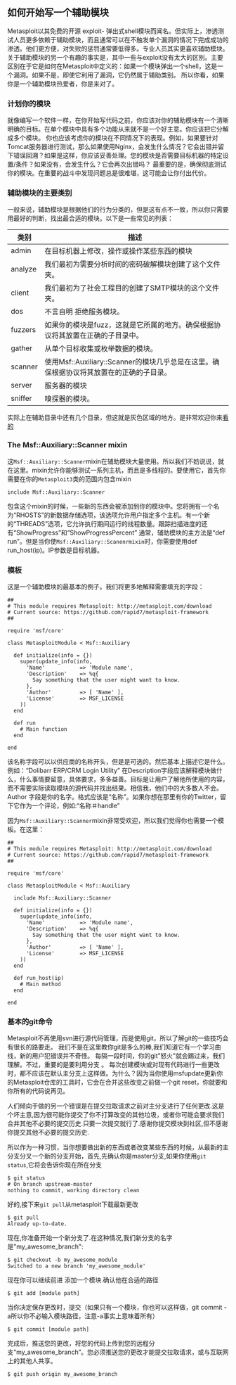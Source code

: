 ## 如何开始写一个辅助模块
Metasploit以其免费的开源 exploit- 弹出式shell模块而闻名。但实际上，渗透测试人员更多依赖于辅助模块，而且通常可以在不触发单个漏洞的情况下完成成功的渗透。他们更方便，对失败的惩罚通常要低得多。专业人员其实更喜欢辅助模块。
关于辅助模块的另一个有趣的事实是，其中一些与exploit没有太大的区别。主要区别在于它是如何在Metasploit中定义的：如果一个模块弹出一个shell，这是一个漏洞。如果不是，即使它利用了漏洞，它仍然属于辅助类别。
所以你看，如果你是一个辅助模块热爱者，你是来对了。

### 计划你的模块
就像编写一个软件一样，在你开始写代码之前，你应该对你的辅助模块有一个清晰明确的目标。在单个模块中具有多个功能从来就不是一个好主意。你应该把它分解成多个模块。
你也应该考虑你的模块在不同情况下的表现。例如，如果要针对Tomcat服务器进行测试，那么如果使用Nginx，会发生什么情况？它会出错并留下错误回溯？如果是这样，你应该妥善处理。您的模块是否需要目标机器的特定设置/条件？如果没有，会发生什么？它会再次出错吗？
最重要的是，确保彻底测试你的模块。在重要的战斗中发现问题总是很难堪，这可能会让你付出代价。

### 辅助模块的主要类别
一般来说，辅助模块是根据他们的行为分类的，但是这有点不一致，所以你只需要用最好的判断，找出最合适的模块。以下是一些常见的列表：


|  类别	  | 描述   |
| --- | --- |
| admin   |  在目标机器上修改，操作或操作某些东西的模块  |
|  analyze  |  我们最初为需要分析时间的密码破解模块创建了这个文件夹。  |
|  client  |   我们最初为了社会工程目的创建了SMTP模块的这个文件夹。 |
| dos   |  不言自明 拒绝服务模块。  |
|fuzzers    | 如果你的模块是fuzz，这就是它所属的地方。确保根据协议将其放置在正确的子目录中。   |
|   gather |  从单个目标收集或枚举数据的模块。  |
| scanner   |  使用Msf::Auxiliary::Scanner的模块几乎总是在这里。确保根据协议将其放置在的正确的子目录。  |
|  server  |服务器的模块|
|sniffer|	嗅探器的模块。|
实际上在辅助目录中还有几个目录，但这就是灰色区域的地方。是非常欢迎你来[看的](https://github.com/rapid7/metasploit-framework/tree/master/modules/auxiliary)

### The Msf::Auxiliary::Scanner mixin
这`Msf::Auxiliary::Scanner`mixin在辅助模块大量使用。所以我们不妨说说，就在这里。mixin允许你能够测试一系列主机，而且是多线程的。要使用它，首先你需要在你的`Metasploit3`类的范围内包含mixin 
~~~
include Msf::Auxiliary::Scanner
~~~
包含这个mixin的时候，一些新的东西会被添加到你的模块中。您将拥有一个名为“RHOSTS”的新数据存储选项，该选项允许用户指定多个主机。有一个新的“THREADS”选项，它允许执行期间运行的线程数量。跟踪扫描进度的还有“ShowProgress”和“ShowProgressPercent”
通常，辅助模块的主方法是“def run”。但是当你使`Msf::Auxiliary::Scanenrmixin`时，你需要使用def run_host(ip)。IP参数是目标机器。

### 模板
这是一个辅助模块的最基本的例子。我们将更多地解释需要填充的字段：
~~~
##
# This module requires Metasploit: http://metasploit.com/download
# Current source: https://github.com/rapid7/metasploit-framework
##

require 'msf/core'

class MetasploitModule < Msf::Auxiliary

  def initialize(info = {})
    super(update_info(info,
      'Name'           => 'Module name',
      'Description'    => %q{
        Say something that the user might want to know.
      },
      'Author'         => [ 'Name' ],
      'License'        => MSF_LICENSE
    ))
  end

  def run
    # Main function
  end

end
~~~
该名称字段可以以供应商的名称开头，但是是可选的。然后基本上描述它是什么。例如：“Dolibarr ERP/CRM Login Utility”
在Description字段应该解释模块做什么，什么事情要留意，具体要求，多多益善。目标是让用户了解他所使用的内容，而不需要实际读取模块的源代码并找出结果。相信我，他们中的大多数人不会。
Author 字段是你的名字。格式应该是“名称”。如果你想在那里有你的Twitter，留下它作为一个评论，例如:“名称＃handle”

因为`Msf::Auxiliary::Scanner`mixin非常受欢迎，所以我们觉得你也需要一个模板。在这里：
~~~
##
# This module requires Metasploit: http://metasploit.com/download
# Current source: https://github.com/rapid7/metasploit-framework
##

require 'msf/core'

class MetasploitModule < Msf::Auxiliary

  include Msf::Auxiliary::Scanner

  def initialize(info = {})
    super(update_info(info,
      'Name'           => 'Module name',
      'Description'    => %q{
        Say something that the user might want to know.
      },
      'Author'         => [ 'Name' ],
      'License'        => MSF_LICENSE
    ))
  end

  def run_host(ip)
    # Main method
  end

end
~~~

### 基本的git命令
Metasploit不再使用svn进行源代码管理，而是使用git，所以了解git的一些技巧会有很长的路要走。
我们不是在这里教你git是多么的棒,我们知道它有一个学习曲线，新的用户犯错误并不奇怪。
每隔一段时间，你的git”怒火"就会踢过来，我们理解。不过，重要的是要利用分支
。
每次创建模块或对现有代码进行一些更改时，都不应该在默认主分支上这样做。为什么？因为当你使用msfupdate更新你的Metasploit仓库的工具时，它会在合并这些改变之前做一个git reset，你就要和你所有的代码说再见。

人们倾向于做的另一个错误是在提交拉取请求之前对主分支进行了任何更改.这是个坏主意,因为很可能你提交了你不打算改变的其他垃圾，或者你可能会要求我们合并其他不必要的提交历史.只要一次提交就行了.感谢你提交模块到社区,但不感谢你提交其他不必要的提交历史.

所以作为一种习惯，当你想要做出新的东西或者改变某些东西的时候，从最新的主分支分叉一个新的分支开始，首先,先确认你是master分支,如果你使用`git status`,它将会告诉你现在所在分支
~~~
$ git status
# On branch upstream-master
nothing to commit, working directory clean
~~~
好的,接下来`git pull`从metasploit下载最新更改
~~~
$ git pull
Already up-to-date.
~~~
现在,你准备开始一个新分支了.在这种情况,我们新分支的名字是"my_awesome_branch":
~~~
$ git checkout -b my_awesome_module
Switched to a new branch 'my_awesome_module'
~~~
现在你可以继续前进 添加一个模块.确认他在合适的路径
~~~
$ git add [module path]
~~~
当你决定保存更改时，提交（如果只有一个模块，你也可以这样做，git commit -a所以你不必输入模块路径，注意-a事实上意味着所有）
~~~
$ git commit [module path]
~~~
完成后，推送您的更改，将您的代码上传到您的远程分支“my_awesome_branch”。您必须推送您的更改才能提交拉取请求，或与互联网上的其他人共享。
~~~
$ git push origin my_awesome_branch
~~~